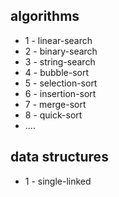 ## algorithms
* 1 - linear-search
* 2 - binary-search
* 3 - string-search
* 4 - bubble-sort
* 5 - selection-sort
* 6 - insertion-sort
* 7 - merge-sort
* 8 - quick-sort
* ....

## data structures
* 1 - single-linked